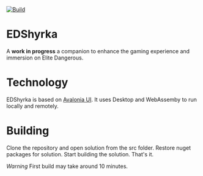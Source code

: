 [![Build](https://github.com/EDShyrka/EDShyrka/actions/workflows/build.yml/badge.svg)](https://github.com/EDShyrka/EDShyrka/actions/workflows/build.yml)
# EDShyrka
A __work in progress__ a companion to enhance the gaming experience and immersion on Elite Dangerous.

# Technology
EDShyrka is based on [Avalonia UI](https://avaloniaui.net).
It uses Desktop and WebAssemby to run locally and remotely.

# Building
Clone the repository and open solution from the src folder.
Restore nuget packages for solution.
Start building the solution.
That's it.

_Warning_ First build may take around 10 minutes.


